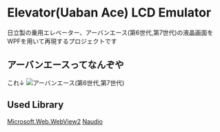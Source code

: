 # Elevator(Uaban Ace) LCD Emulator

日立製の乗用エレベーター、アーバンエース(第6世代,第7世代)の液晶画面をWPFを用いて再現するプロジェクトです

## アーバンエースってなんぞや
これ↓
![アーバンエース(第6世代,第7世代)](https://github.com/Lausiv1024/UrbanAceLCDEmulator/blob/master/doc/urban_Ace.png)

## Used Library
[Microsoft.Web.WebView2](https://aka.ms/webview)
[Naudio](https://github.com/naudio/NAudio)